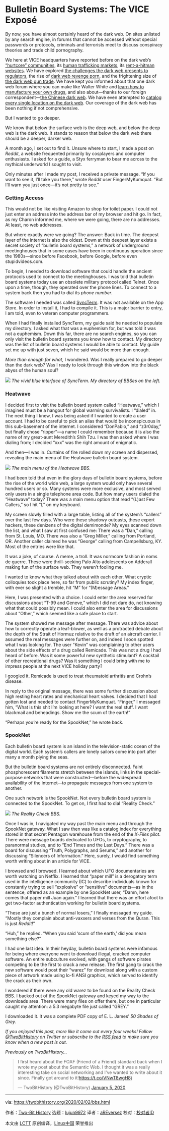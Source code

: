 [#]: subject: "Bulletin Board Systems: The VICE Exposé"
[#]: via: "https://twobithistory.org/2020/02/02/bbs.html"
[#]: author: "Two-Bit History https://twobithistory.org"
[#]: collector: "lujun9972"
[#]: translator: "aREversez"
[#]: reviewer: " "
[#]: publisher: " "
[#]: url: " "

Bulletin Board Systems: The VICE Exposé
======

By now, you have almost certainly heard of the dark web. On sites unlisted by any search engine, in forums that cannot be accessed without special passwords or protocols, criminals and terrorists meet to discuss conspiracy theories and trade child pornography.

We here at VICE headquarters have reported before on the dark web’s [“hurtcore” communities][1], its [human trafficking markets][2], its [rent-a-hitman websites][3]. We have explored [the challenges the dark web presents to regulators][4], the rise of [dark web revenge porn][5], and the frightening size of [the dark web gun trade][6]. We have kept you informed about that one dark web forum where you can make like Walter White and [learn how to manufacture your own drugs][7], and also about—thanks to our foreign correspondent—[the Chinese dark web][8]. We have even attempted to [catalog every single location on the dark web][9]. Our coverage of the dark web has been nothing if not comprehensive.

But I wanted to go deeper.

We know that below the surface web is the deep web, and below the deep web is the dark web. It stands to reason that below the dark web there should be a deeper, darker web.

A month ago, I set out to find it. Unsure where to start, I made a post on _Reddit_, a website frequented primarily by cosplayers and computer enthusiasts. I asked for a guide, a Styx ferryman to bear me across to the mythical underworld I sought to visit.

Only minutes after I made my post, I received a private message. “If you want to see it, I’ll take you there,” wrote _Reddit_ user FingerMyKumquat. “But I’ll warn you just once—it’s not pretty to see.”

### Getting Access

This would not be like visiting Amazon to shop for toilet paper. I could not just enter an address into the address bar of my browser and hit go. In fact, as my Charon informed me, where we were going, there are no addresses. At least, no web addresses.

But where exactly were we going? The answer: Back in time. The deepest layer of the internet is also the oldest. Down at this deepest layer exists a secret society of “bulletin board systems,” a network of underground meetinghouses that in some cases have been in continuous operation since the 1980s—since before Facebook, before Google, before even stupidvideos.com.

To begin, I needed to download software that could handle the ancient protocols used to connect to the meetinghouses. I was told that bulletin board systems today use an obsolete military protocol called Telnet. Once upon a time, though, they operated over the phone lines. To connect to a system back then you had to dial its _phone number_.

The software I needed was called [SyncTerm][10]. It was not available on the App Store. In order to install it, I had to compile it. This is a major barrier to entry, I am told, even to veteran computer programmers.

When I had finally installed SyncTerm, my guide said he needed to populate my directory. I asked what that was a euphemism for, but was told it was not a euphemism. Down this far, there are no search engines, so you can only visit the bulletin board systems you know how to contact. My directory was the list of bulletin board systems I would be able to contact. My guide set me up with just seven, which he said would be more than enough.

_More than enough for what,_ I wondered. Was I really prepared to go deeper than the dark web? Was I ready to look through this window into the black abyss of the human soul?

![][11] _The vivid blue interface of SyncTerm. My directory of BBSes on the left._

### Heatwave

I decided first to visit the bulletin board system called “Heatwave,” which I imagined must be a hangout for global warming survivalists. I “dialed” in. The next thing I knew, I was being asked if I wanted to create a user account. I had to be careful to pick an alias that would be inconspicuous in this sub-basement of the internet. I considered “DonPablo,” and “z3r0day,” but finally chose “ripper”—a name I could remember because it is also the name of my great-aunt Meredith’s Shih Tzu. I was then asked where I was dialing from; I decided “xxx” was the right amount of enigmatic.

And then—I was in. Curtains of fire rolled down my screen and dispersed, revealing the main menu of the Heatwave bulletin board system.

![][12] _The main menu of the Heatwave BBS._

I had been told that even in the glory days of bulletin board systems, before the rise of the world wide web, a large system would only have several hundred users or so. Many systems were more exclusive, and most served only users in a single telephone area code. But how many users dialed the “Heatwave” today? There was a main menu option that read “(L)ast Few Callers,” so I hit “L” on my keyboard.

My screen slowly filled with a large table, listing all of the system’s “callers” over the last few days. Who were these shadowy outcasts, these expert hackers, these denizens of the digital demimonde? My eyes scanned down the list, and what I saw at first confused me: There was a “Dan,” calling from St. Louis, MO. There was also a “Greg Miller,” calling from Portland, OR. Another caller claimed he was “George” calling from Campellsburg, KY. Most of the entries were like that.

It was a joke, of course. A meme, a troll. It was normcore fashion in noms de guerre. These were thrill-seeking Palo Alto adolescents on Adderall making fun of the surface web. They weren’t fooling me.

I wanted to know what they talked about with each other. What cryptic colloquies took place here, so far from public scrutiny? My index finger, with ever so slight a tremble, hit “M” for “(M)essage Areas.”

Here, I was presented with a choice. I could enter the area reserved for discussions about “T-99 and Geneve,” which I did not dare do, not knowing what that could possibly mean. I could also enter the area for discussions about “Other,” which seemed like a safe place to start.

The system showed me message after message. There was advice about how to correctly operate a leaf-blower, as well as a protracted debate about the depth of the Strait of Hormuz relative to the draft of an aircraft carrier. I assumed the real messages were further on, and indeed I soon spotted what I was looking for. The user “Kevin” was complaining to other users about the side effects of a drug called Remicade. This was not a drug I had heard of before. Was it some powerful new synthetic stimulant? A cocktail of other recreational drugs? Was it something I could bring with me to impress people at the next VICE holiday party?

I googled it. Remicade is used to treat rheumatoid arthritis and Crohn’s disease.

In reply to the original message, there was some further discussion about high resting heart rates and mechanical heart valves. I decided that I had gotten lost and needed to contact FingerMyKumquat. “Finger,” I messaged him, “What is this shit I’m looking at here? I want the real stuff. I want blackmail and beheadings. Show me the scum of the earth!”

“Perhaps you’re ready for the SpookNet,” he wrote back.

### SpookNet

Each bulletin board system is an island in the television-static ocean of the digital world. Each system’s callers are lonely sailors come into port after many a month plying the seas.

But the bulletin board systems are not entirely disconnected. Faint phosphorescent filaments stretch between the islands, links in the special-purpose networks that were constructed—before the widespread availability of the internet—to propagate messages from one system to another.

One such network is the SpookNet. Not every bulletin board system is connected to the SpookNet. To get on, I first had to dial “Reality Check.”

![][13] _The Reality Check BBS._

Once I was in, I navigated my way past the main menu and through the SpookNet gateway. What I saw then was like a catalog index for everything stored in that secret Pentagon warehouse from the end of the _X-Files_ pilot. There were message boards dedicated to UFOs, to cryptography, to paranormal studies, and to “End Times and the Last Days.” There was a board for discussing “Truth, Polygraphs, and Serums,” and another for discussing “Silencers of Information.” Here, surely, I would find something worth writing about in an article for VICE.

I browsed and I browsed. I learned about which UFO documentaries are worth watching on Netflix. I learned that “paper mill” is a derogatory term used in the intelligence community (IC) to describe individuals known for constantly trying to sell “explosive” or “sensitive” documents—as in the sentence, offered as an example by one SpookNet user, “Damn, here comes that paper mill Juan again.” I learned that there was an effort afoot to get two-factor authentication working for bulletin board systems.

“These are just a bunch of normal losers,” I finally messaged my guide. “Mostly they complain about anti-vaxxers and verses from the Quran. This is just _Reddit_!”

“Huh,” he replied. “When you said ‘scum of the earth,’ did you mean something else?”

I had one last idea. In their heyday, bulletin board systems were infamous for being where everyone went to download illegal, cracked computer software. An entire subculture evolved, with gangs of software pirates competing to be the first to crack a new release. The first gang to crack the new software would post their “warez” for download along with a custom piece of artwork made using lo-fi ANSI graphics, which served to identify the crack as their own.

I wondered if there were any old warez to be found on the Reality Check BBS. I backed out of the SpookNet gateway and keyed my way to the downloads area. There were many files on offer there, but one in particular caught my attention: a 5.3 megabyte file just called “GREY.”

I downloaded it. It was a complete PDF copy of E. L. James’ _50 Shades of Grey_.

_If you enjoyed this post, more like it come out every four weeks! Follow [@TwoBitHistory][14] on Twitter or subscribe to the [RSS feed][15] to make sure you know when a new post is out._

_Previously on TwoBitHistory…_

> I first heard about the FOAF (Friend of a Friend) standard back when I wrote my post about the Semantic Web. I thought it was a really interesting take on social networking and I've wanted to write about it since. Finally got around to it!<https://t.co/VNwT8wgH8j>
>
> — TwoBitHistory (@TwoBitHistory) [January 5, 2020][16]

--------------------------------------------------------------------------------

via: https://twobithistory.org/2020/02/02/bbs.html

作者：[Two-Bit History][a]
选题：[lujun9972][b]
译者：[aREversez](https://github.com/aREversez)
校对：[校对者ID](https://github.com/校对者ID)

本文由 [LCTT](https://github.com/LCTT/TranslateProject) 原创编译，[Linux中国](https://linux.cn/) 荣誉推出

[a]: https://twobithistory.org
[b]: https://github.com/lujun9972
[1]: https://www.vice.com/en_us/article/mbxqqy/a-journey-into-the-worst-corners-of-the-dark-web
[2]: https://www.vice.com/en_us/article/vvbazy/my-brief-encounter-with-a-dark-web-human-trafficking-site
[3]: https://www.vice.com/en_us/article/3d434v/a-fake-dark-web-hitman-site-is-linked-to-a-real-murder
[4]: https://www.vice.com/en_us/article/ezv85m/problem-the-government-still-doesnt-understand-the-dark-web
[5]: https://www.vice.com/en_us/article/53988z/revenge-porn-returns-to-the-dark-web
[6]: https://www.vice.com/en_us/article/j5qnbg/dark-web-gun-trade-study-rand
[7]: https://www.vice.com/en_ca/article/wj374q/inside-the-dark-web-forum-that-tells-you-how-to-make-drugs
[8]: https://www.vice.com/en_us/article/4x38ed/the-chinese-deep-web-takes-a-darker-turn
[9]: https://www.vice.com/en_us/article/vv57n8/here-is-a-list-of-every-single-possible-dark-web-site
[10]: http://syncterm.bbsdev.net/
[11]: https://twobithistory.org/images/sync.png
[12]: https://twobithistory.org/images/heatwave-main-menu.png
[13]: https://twobithistory.org/images/reality.png
[14]: https://twitter.com/TwoBitHistory
[15]: https://twobithistory.org/feed.xml
[16]: https://twitter.com/TwoBitHistory/status/1213920921251131394?ref_src=twsrc%5Etfw
